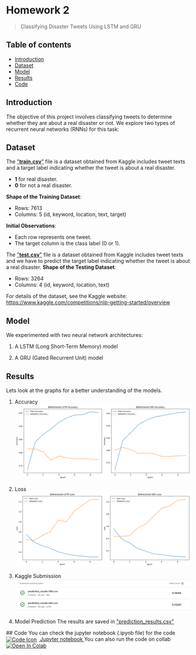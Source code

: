 # Homework 2
> Classifying Disaster Tweets Using LSTM and GRU

## Table of contents
* [Introduction](#Introduction)
* [Dataset](#Dataset)
* [Model](#Model)
*  [Results](#Results)
* [Code](#Code)

## Introduction

The objective of this project involves classifying tweets to determine whether they are about a real disaster or not. We explore two types of recurrent neural networks (RNNs) for this task:



## Dataset

The <a href="https://github.com/Lonelypheonix/Recurrent_Neural_Network-NYCU/blob/main/Homework-2/Dataset/train.csv" target="_blank">"**train.csv**"</a>  file is a dataset obtained from Kaggle includes tweet texts and a target label indicating whether the tweet is about a real disaster.
-  **1** for real disaster.  
-  **0** for not a real disaster.

**Shape of the Training Dataset**:

-   Rows: 7613
-   Columns: 5 (id, keyword, location, text, target)

**Initial Observations**:

-   Each row represents one tweet.
- The target column is the class label (0 or 1).

The <a href="https://github.com/Lonelypheonix/Recurrent_Neural_Network-NYCU/blob/main/Homework-2/Dataset/test.csv" target="_blank">"**test.csv**"</a>  file is a dataset obtained from Kaggle includes tweet texts and we have to predict the target label indicating whether the tweet is about a real disaster.
**Shape of the Testing Dataset**:

-   Rows: 3264
-   Columns: 4 (id, keyword, location, text)

For details of the dataset, see the Kaggle website:
https://www.kaggle.com/competitions/nlp-getting-started/overview

## Model

We experimented with two neural network architectures:

1.  A LSTM (Long Short-Term Memory) model

2. A GRU (Gated Recurrent Unit) model

## Results

Lets look at the graphs for a better understanding of the models.

1.  Accuracy
![Accuracy](https://github.com/Lonelypheonix/Recurrent_Neural_Network-NYCU/blob/main/Homework-2/Images/Accuracy.png)

2. Loss
![Loss](https://github.com/Lonelypheonix/Recurrent_Neural_Network-NYCU/blob/main/Homework-2/Images/Loss.png)

3. Kaggle Submission
![Kaggle](https://github.com/Lonelypheonix/Recurrent_Neural_Network-NYCU/blob/main/Homework-2/Images/kaggle_submission.png)

4. Model Prediction 
The results are saved in <a href="https://github.com/Lonelypheonix/Recurrent_Neural_Network-NYCU/blob/main/Homework-2/RNN_HW2.ipynb" target="_blank">
   "prediction_results.csv"
</a> 
## Code 
You can check the jupyter notebook (.ipynb file) for the code
<a href="https://github.com/Lonelypheonix/Recurrent_Neural_Network-NYCU/blob/main/Homework-2/RNN_HW2.ipynb" target="_blank">
  <img 
    src="https://cdn-icons-png.flaticon.com/512/10817/10817310.png" 
    alt="Code Icon" 
    width="20"
    style="vertical-align: middle; margin-right: 5px;"
  />  Jupyter notebook
</a>
You can also run the code on collab 
<a target="_blank" href="https://colab.research.google.com/github/Lonelypheonix/Recurrent_Neural_Network-NYCU/blob/main/Homework-2/RNN_HW2.ipynb">
  <img src="https://colab.research.google.com/assets/colab-badge.svg" alt="Open In Colab"/>
</a>


